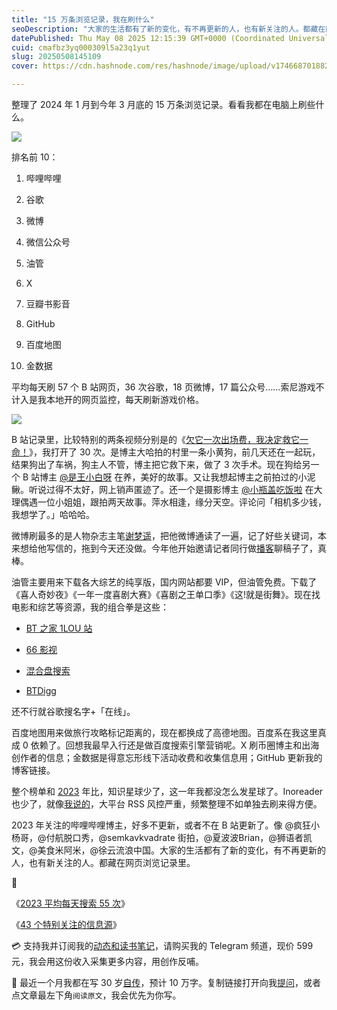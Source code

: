 ```yaml
---
title: "15 万条浏览记录，我在刷什么"
seoDescription: "大家的生活都有了新的变化，有不再更新的人，也有新关注的人。都藏在网页浏览记录里。"
datePublished: Thu May 08 2025 12:15:39 GMT+0000 (Coordinated Universal Time)
cuid: cmafbz3yq000309l5a23q1yut
slug: 20250508145109
cover: https://cdn.hashnode.com/res/hashnode/image/upload/v1746687018829/cb8f9a3a-2893-46bc-b420-8f31ed84cfe1.jpeg

---
```


整理了 2024 年 1 月到今年 3 月底的 15 万条浏览记录。看看我都在电脑上刷些什么。

![](https://cdn.hashnode.com/res/hashnode/image/upload/v1746687051633/02c6e773-2a3f-464f-9e86-7bda00a6506d.png)

排名前 10：

1. 哔哩哔哩
    
2. 谷歌
    
3. 微博
    
4. 微信公众号
    
5. 油管
    
6. X
    
7. 豆瓣书影音
    
8. GitHub
    
9. 百度地图
    
10. 金数据
    

平均每天刷 57 个 B 站网页，36 次谷歌，18 页微博，17 篇公众号……索尼游戏不计入是我本地开的网页监控，每天刷新游戏价格。

![](https://cdn.hashnode.com/res/hashnode/image/upload/v1746687058287/4018c498-a245-4e84-8ca0-75d68c4764b3.png)

B 站记录里，比较特别的两条视频分别是的《[欠它一次出场费，我决定救它一命！](https://www.bilibili.com/video/BV1gJ4m1N7iQ/)》，我打开了 30 次。是博主大哈拍的村里一条小黄狗，前几天还在一起玩，结果狗出了车祸，狗主人不管，博主把它救下来，做了 3 次手术。现在狗给另一个 B 站博主 [@是王小白呀](https://www.bilibili.com/video/BV1wmzzYQEwE/) 在养，美好的故事。又让我想起博主之前拍过的小泥鳅。听说过得不太好，网上销声匿迹了。还一个是摄影博主 [@小瓶盖吃饭啦](https://www.bilibili.com/video/BV1wr421n7CL/) 在大理偶遇一位小姐姐，跟拍两天故事。萍水相逢，缘分天空。评论问「相机多少钱，我想学了。」哈哈哈。

微博刷最多的是人物杂志主笔[谢梦遥](https://weibo.com/u/1668312852)，把他微博通读了一遍，记了好些关键词，本来想给他写信的，拖到今天还没做。今年他开始邀请记者同行做[播客](https://www.xiaoyuzhoufm.com/podcast/67cdc2694ab76abde0bd9d2a)聊稿子了，真棒。

油管主要用来下载各大综艺的纯享版，国内网站都要 VIP，但油管免费。下载了《喜人奇妙夜》《一年一度喜剧大赛》《喜剧之王单口季》《这!就是街舞》。现在找电影和综艺等资源，我的组合拳是这些：

* [BT 之家 1LOU 站](https://www.1lou.pro/forum-1.htm)
    
* [66 影视](https://www.5266ys.net/)
    
* [混合盘搜索](https://hunhepan.com/search)
    
* [BTDigg](https://btdig.com/index.htm)
    

还不行就谷歌搜名字+「在线」。

百度地图用来做旅行攻略标记距离的，现在都换成了高德地图。百度系在我这里真成 0 依赖了。回想我最早入行还是做百度搜索引擎营销呢。X 刷币圈博主和出海创作者的信息；金数据是得意忘形线下活动收费和收集信息用；GitHub 更新我的博客链接。

整个榜单和 [2023](https://mp.weixin.qq.com/s/927jLpckbcsKFwVH7QMddQ) 年比，知识星球少了，这一年我都没怎么发星球了。Inoreader 也少了，就像[我说的](https://mp.weixin.qq.com/s/mRPZZ3_cJI8E52KZlsZxOg)，大平台 RSS 风控严重，频繁整理不如单独去刷来得方便。

2023 年关注的哔哩哔哩博主，好多不更新，或者不在 B 站更新了。像 @疯狂小杨哥，@付航脱口秀，@semkavkvadrate 街拍，@夏波波Brian，@狮语者凯文，@美食米阿米，@徐云流浪中国。大家的生活都有了新的变化，有不再更新的人，也有新关注的人。都藏在网页浏览记录里。

🔗

《[2023 平均每天搜索 55 次](https://mp.weixin.qq.com/s/927jLpckbcsKFwVH7QMddQ)》

《[43 个特别关注的信息源](https://mp.weixin.qq.com/s/mRPZZ3_cJI8E52KZlsZxOg)》

💳 支持我并订阅我的[动态和读书笔记](https://mp.weixin.qq.com/s/u9sg3KBe9k3L3oOUZcRd5w)，请购买我的 Telegram 频道，现价 599 元，我会用这份收入采集更多内容，用创作反哺。

📖 最近一个月我都在写 30 岁[自传](https://mp.weixin.qq.com/s?__biz=MzI3MzU5MDA1OQ==&mid=2247488741&idx=1&sn=3aca11b2f15bcb82156b45c8a69ae937&chksm=eb21a6a1dc562fb7bbf6242bc1a68995eba7b560a49627ac031e129b33aa29a624896186a2a3#rd)，预计 10 万字。复制链接打开向我[提问](https://wj.qq.com/s2/15897499/4fe9/)，或者点文章最左下角`阅读原文`，我会优先为你写。